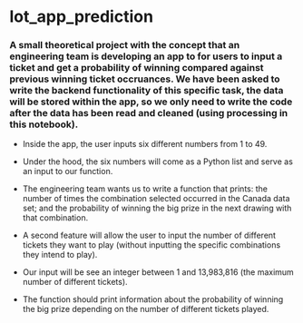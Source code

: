 # lot_app_prediction


### A small theoretical project with the concept that an engineering team is developing an app to for users to input a ticket and get a probability of winning compared against previous winning ticket occruances. We have been asked to write the backend functionality of this specific task, the data will be stored within the app, so we only need to write the code after the data has been read and cleaned (using processing in this notebook).

* Inside the app, the user inputs six different numbers from 1 to 49.
* Under the hood, the six numbers will come as a Python list and serve as an input to our function.
* The engineering team wants us to write a function that prints:
    the number of times the combination selected occurred in the Canada data set; and
    the probability of winning the big prize in the next drawing with that combination.

* A second feature will allow the user to input the number of different tickets they want to play (without inputting the specific combinations they intend to play). 
* Our input will be see an integer between 1 and 13,983,816 (the maximum number of different tickets).
* The function should print information about the probability of winning the big prize depending on the number of different tickets played.

